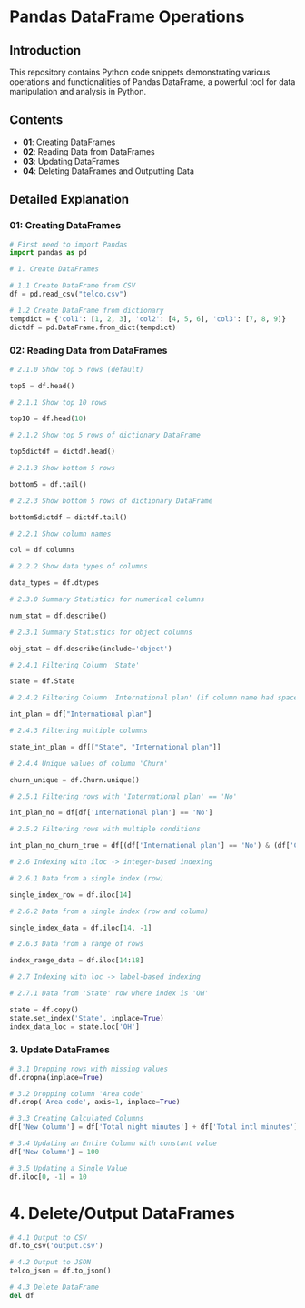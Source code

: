# Pandas DataFrame Operations

## Introduction

This repository contains Python code snippets demonstrating various operations and functionalities of Pandas DataFrame, a powerful tool for data manipulation and analysis in Python.

## Contents

- **01**: Creating DataFrames
- **02**: Reading Data from DataFrames
- **03**: Updating DataFrames
- **04**: Deleting DataFrames and Outputting Data

## Detailed Explanation

### 01: Creating DataFrames

```python
# First need to import Pandas
import pandas as pd

# 1. Create DataFrames

# 1.1 Create DataFrame from CSV
df = pd.read_csv("telco.csv")

# 1.2 Create DataFrame from dictionary
tempdict = {'col1': [1, 2, 3], 'col2': [4, 5, 6], 'col3': [7, 8, 9]}
dictdf = pd.DataFrame.from_dict(tempdict)
```

### 02: Reading Data from DataFrames

```python
# 2.1.0 Show top 5 rows (default)

top5 = df.head()

# 2.1.1 Show top 10 rows

top10 = df.head(10)

# 2.1.2 Show top 5 rows of dictionary DataFrame

top5dictdf = dictdf.head()

# 2.1.3 Show bottom 5 rows

bottom5 = df.tail()

# 2.2.3 Show bottom 5 rows of dictionary DataFrame

bottom5dictdf = dictdf.tail()

# 2.2.1 Show column names

col = df.columns

# 2.2.2 Show data types of columns

data_types = df.dtypes

# 2.3.0 Summary Statistics for numerical columns

num_stat = df.describe()

# 2.3.1 Summary Statistics for object columns

obj_stat = df.describe(include='object')

# 2.4.1 Filtering Column 'State'

state = df.State

# 2.4.2 Filtering Column 'International plan' (if column name had space)

int_plan = df["International plan"]

# 2.4.3 Filtering multiple columns

state_int_plan = df[["State", "International plan"]]

# 2.4.4 Unique values of column 'Churn'

churn_unique = df.Churn.unique()

# 2.5.1 Filtering rows with 'International plan' == 'No'

int_plan_no = df[df['International plan'] == 'No']

# 2.5.2 Filtering rows with multiple conditions

int_plan_no_churn_true = df[(df['International plan'] == 'No') & (df['Churn'] == True)]

# 2.6 Indexing with iloc -> integer-based indexing

# 2.6.1 Data from a single index (row)

single_index_row = df.iloc[14]

# 2.6.2 Data from a single index (row and column)

single_index_data = df.iloc[14, -1]

# 2.6.3 Data from a range of rows

index_range_data = df.iloc[14:18]

# 2.7 Indexing with loc -> label-based indexing

# 2.7.1 Data from 'State' row where index is 'OH'

state = df.copy()
state.set_index('State', inplace=True)
index_data_loc = state.loc['OH']
```

### 3. Update DataFrames

```python
# 3.1 Dropping rows with missing values
df.dropna(inplace=True)

# 3.2 Dropping column 'Area code'
df.drop('Area code', axis=1, inplace=True)

# 3.3 Creating Calculated Columns
df['New Column'] = df['Total night minutes'] + df['Total intl minutes']

# 3.4 Updating an Entire Column with constant value
df['New Column'] = 100

# 3.5 Updating a Single Value
df.iloc[0, -1] = 10
```

# 4. Delete/Output DataFrames

```python
# 4.1 Output to CSV
df.to_csv('output.csv')

# 4.2 Output to JSON
telco_json = df.to_json()

# 4.3 Delete DataFrame
del df
```
